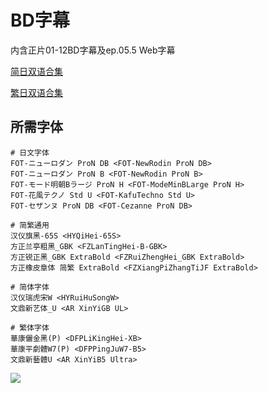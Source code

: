 # BD字幕

内含正片01-12BD字幕及ep.05.5 Web字幕

[简日双语合集](https://github.com/Nekomoekissaten-SUB/Nekomoekissaten-MIR-Subs/raw/master/DECA-DENCE/DECA-DENCE_BD_JPSC.7z)

[繁日双语合集](https://github.com/Nekomoekissaten-SUB/Nekomoekissaten-MIR-Subs/raw/master/DECA-DENCE/DECA-DENCE_BD_JPTC.7z)

## 所需字体

```
# 日文字体
FOT-ニューロダン ProN DB <FOT-NewRodin ProN DB>
FOT-ニューロダン ProN B <FOT-NewRodin ProN B>
FOT-モード明朝Bラージ ProN H <FOT-ModeMinBLarge ProN H>
FOT-花風テクノ Std U <FOT-KafuTechno Std U>
FOT-セザンヌ ProN DB <FOT-Cezanne ProN DB>

# 简繁通用
汉仪旗黑-65S <HYQiHei-65S>
方正兰亭粗黑_GBK <FZLanTingHei-B-GBK>
方正锐正黑_GBK ExtraBold <FZRuiZhengHei_GBK ExtraBold> 
方正橡皮章体 简繁 ExtraBold <FZXiangPiZhangTiJF ExtraBold> 

# 简体字体
汉仪瑞虎宋W <HYRuiHuSongW>
文鼎新艺体_U <AR XinYiGB UL>

# 繁体字体
華康儷金黑(P) <DFPLiKingHei-XB>
華康平劇體W7(P) <DFPPingJuW7-B5>
文鼎新藝體U <AR XinYiB5 Ultra>
```

![](https://nekomoe.pages.dev/images/2020-07/DD.png)